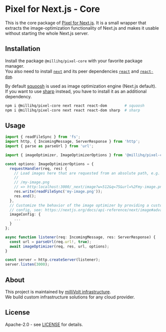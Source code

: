 # Pixel for Next.js - Core

This is the core package of [Pixel for Next.js](https://github.com/milliHQ/pixel).
It is a small wrapper that extracts the image-optimization functionality of Next.js and makes it usable without starting the whole Next.js server.

## Installation

Install the package `@millihq/pixel-core` with your favorite package manager.  
You also need to install [`next`](https://www.npmjs.com/package/next) and its peer dependencies [`react`](https://www.npmjs.com/package/react) and [`react-dom`](https://www.npmjs.com/package/react-dom).

By default [squoosh](https://github.com/GoogleChromeLabs/squoosh) is used as image optimization engine (Next.js default).  
If you want to use [sharp](https://github.com/lovell/sharp) instead, you have to install it as an additional dependency.

```sh
npm i @millihq/pixel-core next react react-dom        # squoosh
npm i @millihq/pixel-core next react react-dom sharp  # sharp
```

## Usage

```ts
import { readFileSync } from 'fs';
import http, { IncomingMessage, ServerResponse } from 'http';
import { parse as parseUrl } from 'url';

import { imageOptimizer, ImageOptimizerOptions } from '@millihq/pixel-core';

const options: ImageOptimizerOptions = {
  requestHandler(req, res) {
    // Load images here that are requested from an absolute path, e.g.
    //
    // /my-image.png
    // => http:localhost:3000/_next/image?w=512&q=75&url=%2Fmy-image.png
    res.write(readFileSync('my-image.png'));
    res.end();
  },
  // Customize the behavior of the image optimizer by providing a custom
  // config, see: https://nextjs.org/docs/api-reference/next/image#advanced
  imageConfig: {
    ...
  }
};

async function listener(req: IncomingMessage, res: ServerResponse) {
  const url = parseUrl(req.url!, true);
  await imageOptimizer(req, res, url, options);
}

const server = http.createServer(listener);
server.listen(3000);
```

## About

This project is maintained by [milliVolt infrastructure](https://milli.is).  
We build custom infrastructure solutions for any cloud provider.

## License

Apache-2.0 - see [LICENSE](https://github.com/milliHQ/pixel/tree/main/LICENSE) for details.
